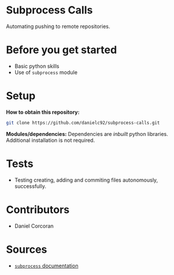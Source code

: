# Subprocess Calls
Automating pushing to remote repositories.

# Before you get started
- Basic python skills
- Use of `subprocess` module

# Setup
**How to obtain this repository:**
```sh
git clone https://github.com/danielc92/subprocess-calls.git
```
**Modules/dependencies:**
Dependencies are *inbuilt* python libraries. Additional installation is not required.

# Tests
- Testing creating, adding and commiting files autonomously, successfully.

# Contributors
- Daniel Corcoran

# Sources
- [`subprocess` documentation](https://docs.python.org/3/library/subprocess.html)
